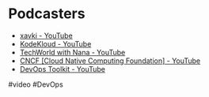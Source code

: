 # Podcasters
- [xavki - YouTube](https://www.youtube.com/c/xavki-linux/playlists)
- [KodeKloud - YouTube](https://www.youtube.com/c/KodeKloud)
- [TechWorld with Nana - YouTube](https://www.youtube.com/channel/UCdngmbVKX1Tgre699-XLlUA)
- [CNCF [Cloud Native Computing Foundation] - YouTube](https://www.youtube.com/c/cloudnativefdn/videos)
- [DevOps Toolkit - YouTube](https://www.youtube.com/channel/UCfz8x0lVzJpb_dgWm9kPVrw)

#video #DevOps 

